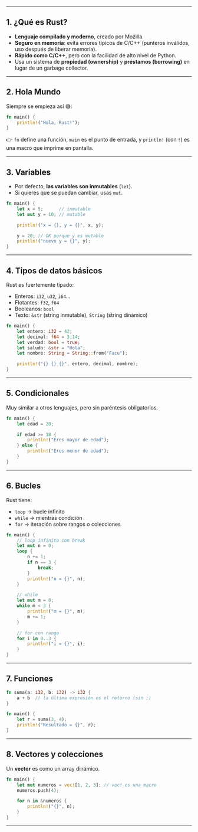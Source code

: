 
---

## 1. ¿Qué es Rust?

* **Lenguaje compilado y moderno**, creado por Mozilla.
* **Seguro en memoria**: evita errores típicos de C/C++ (punteros inválidos, uso después de liberar memoria).
* **Rápido como C/C++**, pero con la facilidad de alto nivel de Python.
* Usa un sistema de **propiedad (ownership)** y **préstamos (borrowing)** en lugar de un garbage collector.

---

## 2. Hola Mundo

Siempre se empieza así 😅:

```rust
fn main() {
    println!("Hola, Rust!");
}
```

👉 `fn` define una función, `main` es el punto de entrada, y `println!` (con `!`) es una macro que imprime en pantalla.

---

## 3. Variables

* Por defecto, **las variables son inmutables** (`let`).
* Si quieres que se puedan cambiar, usas `mut`.

```rust
fn main() {
    let x = 5;      // inmutable
    let mut y = 10; // mutable

    println!("x = {}, y = {}", x, y);

    y = 20; // OK porque y es mutable
    println!("nuevo y = {}", y);
}
```

---

## 4. Tipos de datos básicos

Rust es fuertemente tipado:

* Enteros: `i32`, `u32`, `i64`…
* Flotantes: `f32`, `f64`
* Booleanos: `bool`
* Texto: `&str` (string inmutable), `String` (string dinámico)

```rust
fn main() {
    let entero: i32 = 42;
    let decimal: f64 = 3.14;
    let verdad: bool = true;
    let saludo: &str = "Hola";
    let nombre: String = String::from("Facu");

    println!("{} {} {}", entero, decimal, nombre);
}
```

---

## 5. Condicionales

Muy similar a otros lenguajes, pero sin paréntesis obligatorios.

```rust
fn main() {
    let edad = 20;

    if edad >= 18 {
        println!("Eres mayor de edad");
    } else {
        println!("Eres menor de edad");
    }
}
```

---

## 6. Bucles

Rust tiene:

* `loop` → bucle infinito
* `while` → mientras condición
* `for` → iteración sobre rangos o colecciones

```rust
fn main() {
    // loop infinito con break
    let mut n = 0;
    loop {
        n += 1;
        if n == 3 {
            break;
        }
        println!("n = {}", n);
    }

    // while
    let mut m = 0;
    while m < 3 {
        println!("m = {}", m);
        m += 1;
    }

    // for con rango
    for i in 0..3 {
        println!("i = {}", i);
    }
}
```

---

## 7. Funciones

```rust
fn suma(a: i32, b: i32) -> i32 {
    a + b  // la última expresión es el retorno (sin ;)
}

fn main() {
    let r = suma(3, 4);
    println!("Resultado = {}", r);
}
```

---

## 8. Vectores y colecciones

Un **vector** es como un array dinámico.

```rust
fn main() {
    let mut numeros = vec![1, 2, 3]; // vec! es una macro
    numeros.push(4);

    for n in &numeros {
        println!("{}", n);
    }
}
```

---

